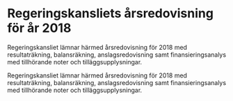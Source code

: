 # Regeringskansliets årsredovisning för år 2018

Regeringskansliet lämnar härmed årsredovisning för 2018 med resultaträkning, balansräkning, anslagsredovisning samt finansieringsanalys med tillhörande noter och tilläggsupplysningar.

Regeringskansliet lämnar härmed årsredovisning för 2018 med resultaträkning, balansräkning, anslagsredovisning samt finansieringsanalys med tillhörande noter och tilläggsupplysningar.
